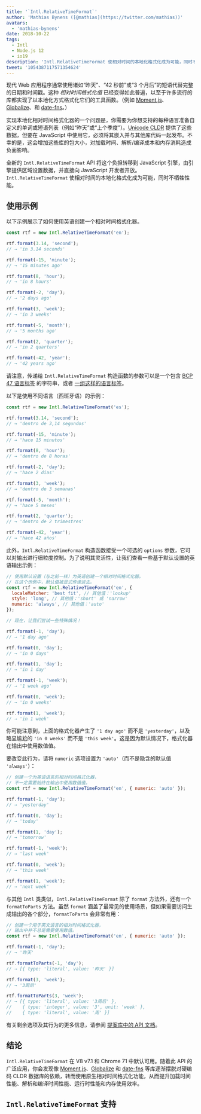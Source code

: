 ```yaml
---
title: '`Intl.RelativeTimeFormat`'
author: 'Mathias Bynens ([@mathias](https://twitter.com/mathias))'
avatars:
  - 'mathias-bynens'
date: 2018-10-22
tags:
  - Intl
  - Node.js 12
  - io19
description: 'Intl.RelativeTimeFormat 使相对时间的本地化格式化成为可能，同时不牺牲性能。'
tweet: '1054387117571354624'
---
```

现代 Web 应用程序通常使用诸如“昨天”、“42 秒前”或“3 个月后”的短语代替完整的日期和时间戳。这种 _相对时间格式化值_ 已经变得如此普遍，以至于许多流行的库都实现了以本地化方式格式化它们的工具函数。（例如 [Moment.js](https://momentjs.com/)、[Globalize](https://github.com/globalizejs/globalize)、和 [date-fns](https://date-fns.org/docs/)。）

<!--truncate-->
实现本地化相对时间格式化器的一个问题是，你需要为你想支持的每种语言准备自定义的单词或短语列表（例如“昨天”或“上个季度”）。[Unicode CLDR](http://cldr.unicode.org/) 提供了这些数据，但要在 JavaScript 中使用它，必须将其嵌入并与其他库代码一起发布。不幸的是，这会增加这些库的包大小，对加载时间、解析/编译成本和内存消耗造成负面影响。

全新的 `Intl.RelativeTimeFormat` API 将这个负担转移到 JavaScript 引擎，由引擎提供区域设置数据，并直接向 JavaScript 开发者开放。`Intl.RelativeTimeFormat` 使相对时间的本地化格式化成为可能，同时不牺牲性能。

## 使用示例

以下示例展示了如何使用英语创建一个相对时间格式化器。

```js
const rtf = new Intl.RelativeTimeFormat('en');

rtf.format(3.14, 'second');
// → 'in 3.14 seconds'

rtf.format(-15, 'minute');
// → '15 minutes ago'

rtf.format(8, 'hour');
// → 'in 8 hours'

rtf.format(-2, 'day');
// → '2 days ago'

rtf.format(3, 'week');
// → 'in 3 weeks'

rtf.format(-5, 'month');
// → '5 months ago'

rtf.format(2, 'quarter');
// → 'in 2 quarters'

rtf.format(-42, 'year');
// → '42 years ago'
```

请注意，传递给 `Intl.RelativeTimeFormat` 构造函数的参数可以是一个包含 [BCP 47 语言标签](https://tools.ietf.org/html/rfc5646) 的字符串，或者 [一组这样的语言标签](https://developer.mozilla.org/zh-CN/docs/Web/JavaScript/Reference/Global_Objects/Intl#语言标识和协商)。

以下是使用不同语言（西班牙语）的示例：

```js
const rtf = new Intl.RelativeTimeFormat('es');

rtf.format(3.14, 'second');
// → 'dentro de 3,14 segundos'

rtf.format(-15, 'minute');
// → 'hace 15 minutos'

rtf.format(8, 'hour');
// → 'dentro de 8 horas'

rtf.format(-2, 'day');
// → 'hace 2 días'

rtf.format(3, 'week');
// → 'dentro de 3 semanas'

rtf.format(-5, 'month');
// → 'hace 5 meses'

rtf.format(2, 'quarter');
// → 'dentro de 2 trimestres'

rtf.format(-42, 'year');
// → 'hace 42 años'
```

此外，`Intl.RelativeTimeFormat` 构造函数接受一个可选的 `options` 参数，它可以对输出进行细粒度控制。为了说明其灵活性，让我们查看一些基于默认设置的英语输出示例：

```js
// 使用默认设置（与之前一样）为英语创建一个相对时间格式化器。
// 在这个示例中，默认值被显式传递进去。
const rtf = new Intl.RelativeTimeFormat('en', {
  localeMatcher: 'best fit', // 其他值：'lookup'
  style: 'long', // 其他值：'short' 或 'narrow'
  numeric: 'always', // 其他值：'auto'
});

// 现在，让我们尝试一些特殊情况！

rtf.format(-1, 'day');
// → '1 day ago'

rtf.format(0, 'day');
// → 'in 0 days'

rtf.format(1, 'day');
// → 'in 1 day'

rtf.format(-1, 'week');
// → '1 week ago'

rtf.format(0, 'week');
// → 'in 0 weeks'

rtf.format(1, 'week');
// → 'in 1 week'
```

你可能注意到，上面的格式化器产生了 `'1 day ago'` 而不是 `'yesterday'`，以及略显尴尬的 `'in 0 weeks'` 而不是 `'this week'`。这是因为默认情况下，格式化器在输出中使用数值值。

要改变此行为，请将 `numeric` 选项设置为 `'auto'`（而不是隐含的默认值 `'always'`）：

```js
// 创建一个为英语语言的相对时间格式化器，
// 不一定需要始终在输出中使用数值值。
const rtf = new Intl.RelativeTimeFormat('en', { numeric: 'auto' });

rtf.format(-1, 'day');
// → 'yesterday'

rtf.format(0, 'day');
// → 'today'

rtf.format(1, 'day');
// → 'tomorrow'

rtf.format(-1, 'week');
// → 'last week'

rtf.format(0, 'week');
// → 'this week'

rtf.format(1, 'week');
// → 'next week'
```

与其他 `Intl` 类类似，`Intl.RelativeTimeFormat` 除了 `format` 方法外，还有一个 `formatToParts` 方法。虽然 `format` 涵盖了最常见的使用场景，但如果需要访问生成输出的各个部分，`formatToParts` 会非常有用：

```js
// 创建一个用于英文语言的相对时间格式化器，
// 输出中并不总是需要使用数值。
const rtf = new Intl.RelativeTimeFormat('en', { numeric: 'auto' });

rtf.format(-1, 'day');
// → '昨天'

rtf.formatToParts(-1, 'day');
// → [{ type: 'literal', value: '昨天' }]

rtf.format(3, 'week');
// → '3周后'

rtf.formatToParts(3, 'week');
// → [{ type: 'literal', value: '3周后' },
//    { type: 'integer', value: '3', unit: 'week' },
//    { type: 'literal', value: '周' }]
```

有关剩余选项及其行为的更多信息，请参阅 [提案库中的 API 文档](https://github.com/tc39/proposal-intl-relative-time#api)。

## 结论

`Intl.RelativeTimeFormat` 在 V8 v7.1 和 Chrome 71 中默认可用。随着此 API 的广泛应用，你会发现像 [Moment.js](https://momentjs.com/)、[Globalize](https://github.com/globalizejs/globalize) 和 [date-fns](https://date-fns.org/docs/) 等库逐渐摆脱对硬编码 CLDR 数据库的依赖，转而使用原生相对时间格式化功能，从而提升加载时间性能、解析和编译时间性能、运行时性能和内存使用效率。

## `Intl.RelativeTimeFormat` 支持

<feature-support chrome="71 /blog/v8-release-71#javascript-language-features"
                 firefox="65"
                 safari="14"
                 nodejs="12 https://twitter.com/mathias/status/1120700101637353473"
                 babel="no"></feature-support>
